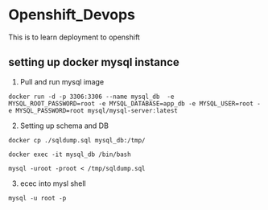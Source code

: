 # Openshift_Devops
This is to learn deployment to openshift

## setting up docker mysql instance

1. Pull and run mysql image 
```
docker run -d -p 3306:3306 --name mysql_db  -e MYSQL_ROOT_PASSWORD=root -e MYSQL_DATABASE=app_db -e MYSQL_USER=root -e MYSQL_PASSWORD=root mysql/mysql-server:latest
```

2. Setting up schema and DB
```
docker cp ./sqldump.sql mysql_db:/tmp/
```
```
docker exec -it mysql_db /bin/bash
```
```
mysql -uroot -proot < /tmp/sqldump.sql
```

3. ecec into mysl shell
```commandline
mysql -u root -p 
```